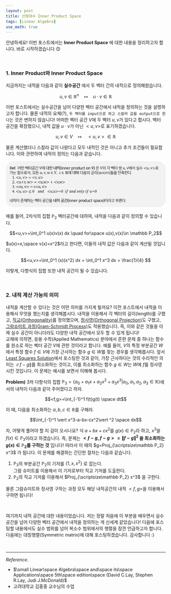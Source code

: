 ```yaml
---
layout: post
title: 선형대수 Inner Product Space
tags: [Linear Algebra]
use_math: true
---
```

안녕하세요! 이번 포스트에서는  **Inner Product Space** 에 대한 내용을 정리하고자 합니다. 바로 시작하겠습니다 😊

<br>

### 1.  Inner Product와 Inner Product Space

지금까지는 내적을 다음과 같이 **실수공간** 에서 두 벡터 간의 내적으로 정의해왔습니다.

$$u, v \in \mathbb R^n\quad \mapsto \quad u\cdot v \in \mathbb R$$

이번 포스트에서는 실수공간을 넘어 다양한 벡터 공간에서 내적을 정의하는 것을 설명하고자 합니다. 물론 내적의 요체(?), ``두 벡터를 input으로 하고 스칼라 값을 output으로 한다``는 것은 변하지 않습니다! 어떠한 벡터 공간 $V$에 두 벡터 $u, v$가 있다고 합시다. 벡터 공간을 확장했으니, 내적 값을 $u\cdot v$가 아닌 $<u,v>$로 표기하겠습니다.

$$u, v \in V\quad \mapsto\quad <u, v> \in \mathbb R$$

물론 계산했더니 스칼라 값이 나왔다고 모두 내적인 것은 아니고 추가 조건들이 필요합니다. 이와 관련하여 내적의 정의는 다음과 같습니다.

<img src="/assets/inner1.png" width="700px">

예를 들어, 2차식의 집합 $\mathbb P_2$ 벡터공간에 대하여, 내적을 다음과 같이 정의할 수 있습니다.

$$<u,v>=\int_0^1 u(x)v(x) dx \quad for\space u(x),v(x)\in \mathbb P_2$$

$u(x)=x,\space v(x)=x^2$라고 한다면, 이들의 내적 값은 다음과 같이 계산될 것입니다.


$$<u,v>=\int_0^1 (x)(x^2) dx = \int_0^1 x^3 dx = \frac{1}{4}  $$

이렇게, 다항식의 집합 또한 내적 공간이 될 수 있습니다.

<br>

### 2. 내적 계산 가능의 의미
내적을 계산할 수 있다는 것은 어떤 의미를 가지게 될까요? 이전 포스트에서 내적을 이용해서 무엇을 했는지를 생각해봅시다. 내적을 이용해서 각 벡터의 길이(length)를 구했고, [직교(Orthogonality)](https://soohee410.github.io/linear_algebra_3)를 정의했으며, [정사영(Orthogonal Projection)](https://soohee410.github.io/linear_algebra_4)도 구했고, [그람슈미트 과정(Gram-Schmidt Process)](https://soohee410.github.io/linear_algebra_5)도 적용했습니다. 즉, 이와 같은 것들을 이제 실수 공간이 아니더라도 다양한 내적 공간에서 모두 할 수 있게 됩니다!  
교재에 의하면, 응용 수학(Applied Mathematics) 분야에서 흔한 문제 중 하나는 함수를 원소로 하는 벡터 공간 $V$에 관한 것이라고 합니다.  예를 들어, $V$의 특정 부분공간 $W$에서 특정 함수 $f \in V$에 가장 근사하는 함수 $g\in W$를 찾는 경우를 생각해봅시다. 앞서 [Least Squares Solution](https://soohee410.github.io/linear_algebra_6)에서 포스팅한 것과 같이,  가장 근사하다는 것의 수리적인 의미는 $\lVert f-g \rVert$를 최소화하는 것이고, 이를 최소화하는 함수 $g\in W$는 $W$에 $f$를 정사영시킨 것입니다. 이 문제는 예시를 보면서 이해해 봅시다.

**Problem)** 3차 다항식의 집합 $\mathbb P_3=\lbrace a_0+a_1x+a_2x^2+a_3x^3 \vert a_0, a_1, a_2,a_3\in \mathbb R \rbrace$에서의 내적이 다음과 같이 주어졌다고 하자.

$$<f,g>=\int_{-1}^1 f(t)g(t) \space dt$$

이 때, 다음을 최소화하는 $a,b,c \in \mathbb R$를 구해라.

$$\int_{-1}^1 \vert x^3-a-bx-cx^2\vert ^2 \space dx$$

자, 어떻게 풀어야 할 지 감이 오시나요? 식 $a+bx+cx^2$를 $g(x)\in \mathbb P_2$라 하고, $x^3$을 $f(x)\in \mathbb P_3$이라고 하겠습니다. 즉, 문제는 **$<f-g, f-g> = \lVert f-g \rVert ^2$ 을 최소화하는 $g(x)\in \mathbb P_2$를 구하는 것** 입니다!
따라서 이 때의 $g=Proj_{\scriptsize\mathbb P_2} x^3$ 가 됩니다. 이 문제를 해결하는 간단한 절차는 다음과 같습니다.

1. $\mathbb P_3$의 부분공간 $\mathbb P_2$의 기저를 $\lbrace 1,x,x^2 \rbrace$ 로 잡는다.  
그람 슈미트를 이용해서 이 기저로부터 직교 기저를 도출한다.
2. $\mathbb P_2$의 직교 기저를 이용해서  $Proj_{\scriptsize\mathbb P_2} x^3$ 을 구한다.

물론 그람슈미트와 정사영 구하는 과정 모두 해당 내적공간의 내적 $<f,g>$을 이용해서 구하면 됩니다!

<br>

여기까지 내적 공간에 대한 내용이었습니다. 저는 정말 처음에 이 부분을 배우면서 실수 공간을 넘어 다양한 벡터 공간에서 내적을 정의하는 게 신세계 같았습니다! 다음에 포스팅할 내용에서도 실수 범위를 넘어 복소수 범위에서의 행렬을 잠깐 언급하고자 합니다. 다음에는 대칭행렬(Symmetric matrix)에 대해 포스팅하겠습니다. 감사합니다 :)

<br>

---
$Reference.$  
- $\small Linear\space Algebra\space and\space its\space Applications\space 5th\space edition\space (David C.Lay, Stephen R.Lay, Judi J.McDonald)$
- 고려대학교 김홍중 교수님의 수업

<br>
